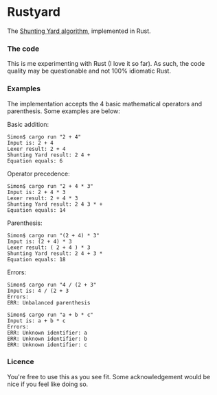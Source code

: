 # Rustyard

The [Shunting Yard algorithm](https://en.wikipedia.org/wiki/Shunting-yard_algorithm), implemented in Rust.

### The code

This is me experimenting with Rust (I love it so far). As such, the code quality may be questionable and not 100% idiomatic Rust.

### Examples

The implementation accepts the 4 basic mathematical operators and parenthesis. Some examples are below:

Basic addition:
```
Simon$ cargo run "2 + 4"
Input is: 2 + 4
Lexer result: 2 + 4 
Shunting Yard result: 2 4 + 
Equation equals: 6
```

Operator precedence:
```
Simon$ cargo run "2 + 4 * 3"
Input is: 2 + 4 * 3
Lexer result: 2 + 4 * 3 
Shunting Yard result: 2 4 3 * + 
Equation equals: 14
```

Parenthesis:
```
Simon$ cargo run "(2 + 4) * 3"
Input is: (2 + 4) * 3
Lexer result: ( 2 + 4 ) * 3 
Shunting Yard result: 2 4 + 3 * 
Equation equals: 18
```

Errors:
```
Simon$ cargo run "4 / (2 + 3"
Input is: 4 / (2 + 3
Errors:
ERR: Unbalanced parenthesis
```

```
Simon$ cargo run "a + b * c"
Input is: a + b * c
Errors:
ERR: Unknown identifier: a
ERR: Unknown identifier: b
ERR: Unknown identifier: c
```

### Licence

You're free to use this as you see fit. Some acknowledgement would be nice if you feel like doing so.
